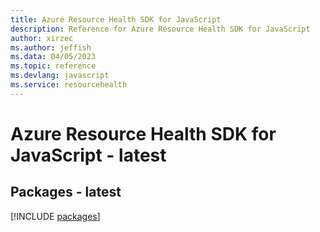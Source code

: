 ```yaml
---
title: Azure Resource Health SDK for JavaScript
description: Reference for Azure Resource Health SDK for JavaScript
author: xirzec
ms.author: jeffish
ms.data: 04/05/2023
ms.topic: reference
ms.devlang: javascript
ms.service: resourcehealth
---
```

# Azure Resource Health SDK for JavaScript - latest
## Packages - latest
[!INCLUDE [packages](resource-health-index.md)]